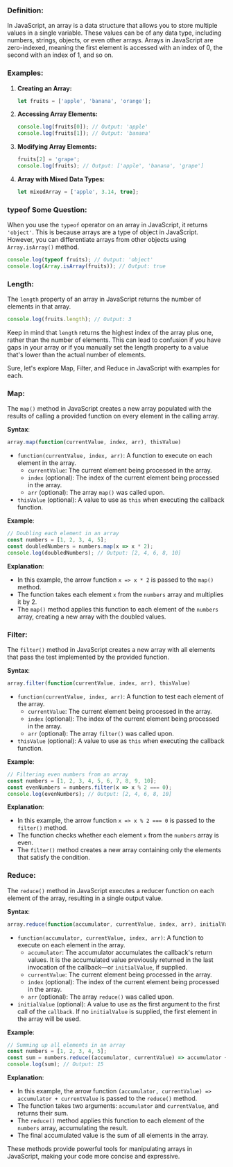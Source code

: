 ### Definition:
In JavaScript, an array is a data structure that allows you to store multiple values in a single variable. These values can be of any data type, including numbers, strings, objects, or even other arrays. Arrays in JavaScript are zero-indexed, meaning the first element is accessed with an index of 0, the second with an index of 1, and so on.

### Examples:
1. **Creating an Array:**
   ```javascript
   let fruits = ['apple', 'banana', 'orange'];
   ```

2. **Accessing Array Elements:**
   ```javascript
   console.log(fruits[0]); // Output: 'apple'
   console.log(fruits[1]); // Output: 'banana'
   ```

3. **Modifying Array Elements:**
   ```javascript
   fruits[2] = 'grape';
   console.log(fruits); // Output: ['apple', 'banana', 'grape']
   ```

4. **Array with Mixed Data Types:**
   ```javascript
   let mixedArray = ['apple', 3.14, true];
   ```

### typeof Some Question:
When you use the `typeof` operator on an array in JavaScript, it returns `'object'`. This is because arrays are a type of object in JavaScript. However, you can differentiate arrays from other objects using `Array.isArray()` method.
```javascript
console.log(typeof fruits); // Output: 'object'
console.log(Array.isArray(fruits)); // Output: true
```

### Length:
The `length` property of an array in JavaScript returns the number of elements in that array.
```javascript
console.log(fruits.length); // Output: 3
```
Keep in mind that `length` returns the highest index of the array plus one, rather than the number of elements. This can lead to confusion if you have gaps in your array or if you manually set the length property to a value that's lower than the actual number of elements.


Sure, let's explore Map, Filter, and Reduce in JavaScript with examples for each.

### Map:
The `map()` method in JavaScript creates a new array populated with the results of calling a provided function on every element in the calling array.

**Syntax**:
```javascript
array.map(function(currentValue, index, arr), thisValue)
```

- `function(currentValue, index, arr)`: A function to execute on each element in the array.
  - `currentValue`: The current element being processed in the array.
  - `index` (optional): The index of the current element being processed in the array.
  - `arr` (optional): The array `map()` was called upon.
- `thisValue` (optional): A value to use as `this` when executing the callback function.

**Example**:
```javascript
// Doubling each element in an array
const numbers = [1, 2, 3, 4, 5];
const doubledNumbers = numbers.map(x => x * 2);
console.log(doubledNumbers); // Output: [2, 4, 6, 8, 10]
```

**Explanation**:
- In this example, the arrow function `x => x * 2` is passed to the `map()` method.
- The function takes each element `x` from the `numbers` array and multiplies it by 2.
- The `map()` method applies this function to each element of the `numbers` array, creating a new array with the doubled values.

### Filter:
The `filter()` method in JavaScript creates a new array with all elements that pass the test implemented by the provided function.

**Syntax**:
```javascript
array.filter(function(currentValue, index, arr), thisValue)
```

- `function(currentValue, index, arr)`: A function to test each element of the array.
  - `currentValue`: The current element being processed in the array.
  - `index` (optional): The index of the current element being processed in the array.
  - `arr` (optional): The array `filter()` was called upon.
- `thisValue` (optional): A value to use as `this` when executing the callback function.

**Example**:
```javascript
// Filtering even numbers from an array
const numbers = [1, 2, 3, 4, 5, 6, 7, 8, 9, 10];
const evenNumbers = numbers.filter(x => x % 2 === 0);
console.log(evenNumbers); // Output: [2, 4, 6, 8, 10]
```

**Explanation**:
- In this example, the arrow function `x => x % 2 === 0` is passed to the `filter()` method.
- The function checks whether each element `x` from the `numbers` array is even.
- The `filter()` method creates a new array containing only the elements that satisfy the condition.

### Reduce:
The `reduce()` method in JavaScript executes a reducer function on each element of the array, resulting in a single output value.

**Syntax**:
```javascript
array.reduce(function(accumulator, currentValue, index, arr), initialValue)
```

- `function(accumulator, currentValue, index, arr)`: A function to execute on each element in the array.
  - `accumulator`: The accumulator accumulates the callback's return values. It is the accumulated value previously returned in the last invocation of the callback—or `initialValue`, if supplied.
  - `currentValue`: The current element being processed in the array.
  - `index` (optional): The index of the current element being processed in the array.
  - `arr` (optional): The array `reduce()` was called upon.
- `initialValue` (optional): A value to use as the first argument to the first call of the `callback`. If no `initialValue` is supplied, the first element in the array will be used.

**Example**:
```javascript
// Summing up all elements in an array
const numbers = [1, 2, 3, 4, 5];
const sum = numbers.reduce((accumulator, currentValue) => accumulator + currentValue, 0);
console.log(sum); // Output: 15
```

**Explanation**:
- In this example, the arrow function `(accumulator, currentValue) => accumulator + currentValue` is passed to the `reduce()` method.
- The function takes two arguments: `accumulator` and `currentValue`, and returns their sum.
- The `reduce()` method applies this function to each element of the `numbers` array, accumulating the result.
- The final accumulated value is the sum of all elements in the array.

These methods provide powerful tools for manipulating arrays in JavaScript, making your code more concise and expressive.